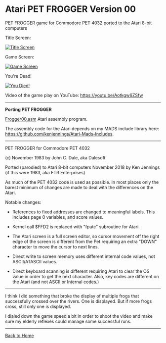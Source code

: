 # Atari PET FROGGER Version 00

 PET FROGGER game for Commodore PET 4032 ported to the Atari 8-bit computers

Title Screen:

[![Title Screen](https://github.com/kenjennings/Atari-Pet-Frogger/raw/master/V00_Title.png "Title Screen")](#features1)

Game Screen:

[![Game Screen](https://github.com/kenjennings/Atari-Pet-Frogger/raw/master/V00_Game.png "Game Screen")](#features2)

You're Dead!

[![You Died!](https://github.com/kenjennings/Atari-Pet-Frogger/raw/master/V00_YerDead.png "You're Dead!")](#features3)


Video of the game play on YouTube: https://youtu.be/Aotkgw6ZSfw

---

**Porting PET FROGGER**

[Frogger00.asm](https://github.com/kenjennings/Atari-Pet-Frogger/blob/master/Frogger00.asm "Frogger00.asm") Atari assembly program.

The assembly code for the Atari depends on my MADS include library here: https://github.com/kenjennings/Atari-Mads-Includes.  

---

PET FROGGER for Commodore PET 4032

(c) November 1983 by John C. Dale, aka Dalesoft

Ported (parodied) to Atari 8-bit computers November 2018 by Ken Jennings (if this were 1983, aka FTR Enterprises)

As much of the PET 4032 code is used as possible. In most places only the barest minimum of changes are made to deal with the differences on the Atari.  

Notable changes:

- References to fixed addresses are changed to meaningful labels.  This includes page 0 variables, and score values.

- Kernel call $FFD2 is replaced with "fputc" subroutine for Atari.

- The Atari screen is a full screen editor, so cursor movement off the right edge of the screen is different from the Pet requiring an extra "DOWN" character to move the cursor to next lines.

- Direct write to screen memory uses different internal code values, not ASCII/ATASCII values.

- Direct keyboard scanning is different requiring Atari to clear the OS value in order to get the next character.  Also, key codes are different on the Atari (and not ASCII or Internal codes.)

---

I think I did something that broke the display of multiple frogs that successfully crossed over the rivers.  One is displayed.   But if more frogs cross, still only one is displayed.

I dialed down the game speed a bit in order to shoot the video and make sure my elderly reflexes could manage some successful runs.

---

[Back to Home](https://github.com/kenjennings/Atari-Pet-Frogger/blob/master/README.md "Home") 

